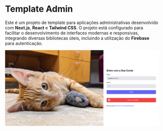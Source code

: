 # Template Admin

Este é um projeto de template para aplicações administrativas desenvolvido com **Next.js**, **React** e **Tailwind CSS**. O projeto está configurado para facilitar o desenvolvimento de interfaces modernas e responsivas, integrando diversas bibliotecas úteis, incluindo a utilização do **Firebase** para autenticação.

![screenshot](https://github.com/oadcavalcante/template-admin-nextjs/blob/main/public/images/screenshot.png)
